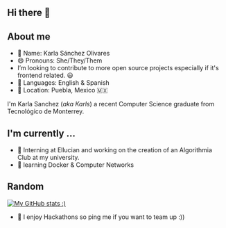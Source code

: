 ## Hi there 👋

<h2><alt="AboutMe" width="80"> About me </h2>

<div >

  - 👤 </b> Name: </b>  Karla Sánchez Olivares
  - 😄 </b> Pronouns:</b>  She/They/Them
  - I’m looking to contribute to more open source projects especially if it's frontend related. :smiley:
  - 📣 Languages: English & Spanish
  - 📍 Location:</b> Puebla, Mexico 🇲🇽

<p>I'm Karla Sanchez (<i>aka Karls</i>) a recent Computer Science graduate from Tecnológico de Monterrey. </p>

</div>


<h2 alt="I'm currently" width="80"> I'm currently ...</h2>

- 🔭 Interning at Ellucian and working on the creation of an Algorithmia Club at my university.
- 🌱 learning Docker & Computer Networks

<h2>Random</h2>

[![My GitHub stats :)](https://github-readme-stats.vercel.app/api?username=RobinSpoiler)](https://github.com/RobinSpoiler/github-readme-stats)

- 🔬 I enjoy Hackathons so ping me if you want to team up :))
